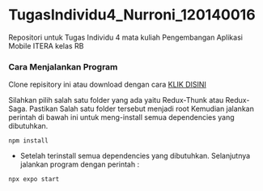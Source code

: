 # TugasIndividu4_Nurroni_120140016
Repositori untuk Tugas Individu 4 mata kuliah Pengembangan Aplikasi Mobile ITERA kelas RB

### Cara Menjalankan Program
Clone repisitory ini atau download dengan cara [KLIK DISINI](https://github.com/rYuuXHikaRi/TugasIndividu4_Nurroni_120140016/archive/refs/heads/main.zip)

Silahkan pilih salah satu folder yang ada yaitu Redux-Thunk atau Redux-Saga. Pastikan Salah satu folder tersebut menjadi root
Kemudian jalankan perintah di bawah ini untuk meng-install semua dependencies yang dibutuhkan.

```
npm install
```

- Setelah terinstall semua dependencies yang dibutuhkan. Selanjutnya jalankan program dengan perintah :

```
npx expo start
```